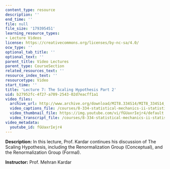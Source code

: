 ```yaml
---
content_type: resource
description: ''
end_time: ''
file: null
file_size: '179395451'
learning_resource_types:
- Lecture Videos
license: https://creativecommons.org/licenses/by-nc-sa/4.0/
ocw_type: ''
optional_tab_title: ''
optional_text: ''
parent_title: Video Lectures
parent_type: CourseSection
related_resources_text: ''
resource_index_text: ''
resourcetype: Video
start_time: ''
title: 'Lecture 7: The Scaling Hypothesis Part 2'
uid: b27952fc-4f27-a709-2543-02d7eacff1a1
video_files:
  archive_url: http://www.archive.org/download/MIT8.334S14/MIT8_334S14_lec07_300k.mp4
  video_captions_file: /courses/8-334-statistical-mechanics-ii-statistical-physics-of-fields-spring-2014/7ca5e947b9bb584d86fa70c3a46dadf5_fGUaxrIejr4.vtt
  video_thumbnail_file: https://img.youtube.com/vi/fGUaxrIejr4/default.jpg
  video_transcript_file: /courses/8-334-statistical-mechanics-ii-statistical-physics-of-fields-spring-2014/85c7b59456160f2ff2f8964e15a92817_fGUaxrIejr4.pdf
video_metadata:
  youtube_id: fGUaxrIejr4
---
```


**Description:** In this lecture, Prof. Kardar continues his discussion of The Scaling Hypothesis, including the Renormalization Group (Conceptual), and the Renormalization Group (Formal).

**Instructor:** Prof. Mehran Kardar

